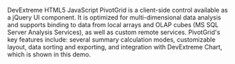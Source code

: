 DevExtreme HTML5 JavaScript PivotGrid is a client-side control available as a jQuery UI component. It is optimized for multi-dimensional data analysis and supports binding to data from local arrays and OLAP cubes (MS SQL Server Analysis Services), as well as custom remote services. PivotGrid's key features include: several summary calculation modes, customizable layout, data sorting and exporting, and integration with DevExtreme Chart, which is shown in this demo.